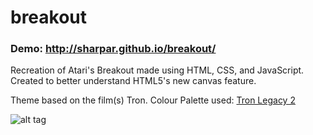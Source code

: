 breakout
========
### Demo: http://sharpar.github.io/breakout/

Recreation of Atari's Breakout made using HTML, CSS, and JavaScript.
Created to better understand HTML5's new canvas feature.

Theme based on the film(s) Tron. Colour Palette used: [Tron Legacy 2](http://www.colourlovers.com/palette/1406402/Tron_Legacy_2#comments)

![alt tag](https://github.com/magicmamba/Breakout/blob/master/img/screenshot.png)
